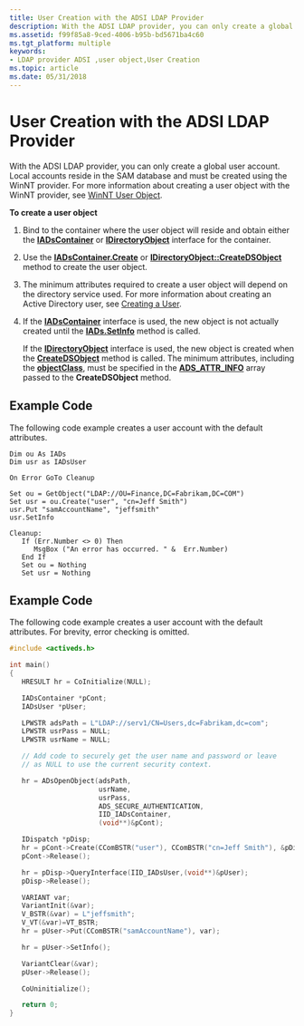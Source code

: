 ```yaml
---
title: User Creation with the ADSI LDAP Provider
description: With the ADSI LDAP provider, you can only create a global user account.
ms.assetid: f99f85a8-9ced-4006-b95b-bd5671ba4c60
ms.tgt_platform: multiple
keywords:
- LDAP provider ADSI ,user object,User Creation
ms.topic: article
ms.date: 05/31/2018
---
```


# User Creation with the ADSI LDAP Provider

With the ADSI LDAP provider, you can only create a global user account. Local accounts reside in the SAM database and must be created using the WinNT provider. For more information about creating a user object with the WinNT provider, see [WinNT User Object](winnt-user-object.md).

**To create a user object**

1.  Bind to the container where the user object will reside and obtain either the [**IADsContainer**](/windows/desktop/api/Iads/nn-iads-iadscontainer) or [**IDirectoryObject**](/windows/desktop/api/Iads/nn-iads-idirectoryobject) interface for the container.
2.  Use the [**IADsContainer.Create**](/windows/desktop/api/Iads/nf-iads-iadscontainer-create) or [**IDirectoryObject::CreateDSObject**](/windows/desktop/api/Iads/nf-iads-idirectoryobject-createdsobject) method to create the user object.
3.  The minimum attributes required to create a user object will depend on the directory service used. For more information about creating an Active Directory user, see [Creating a User](https://msdn.microsoft.com/library/ms675773).
4.  If the [**IADsContainer**](/windows/desktop/api/Iads/nn-iads-iadscontainer) interface is used, the new object is not actually created until the [**IADs.SetInfo**](/windows/desktop/api/Iads/nf-iads-iads-setinfo) method is called.

    If the [**IDirectoryObject**](/windows/desktop/api/Iads/nn-iads-idirectoryobject) interface is used, the new object is created when the [**CreateDSObject**](/windows/desktop/api/Iads/nf-iads-idirectoryobject-createdsobject) method is called. The minimum attributes, including the [**objectClass**](https://msdn.microsoft.com/library/ms679012), must be specified in the [**ADS\_ATTR\_INFO**](/windows/desktop/api/Iads/ns-iads-_ads_attr_info) array passed to the **CreateDSObject** method.

## Example Code

The following code example creates a user account with the default attributes.


```VB
Dim ou As IADs
Dim usr as IADsUser

On Error GoTo Cleanup

Set ou = GetObject("LDAP://OU=Finance,DC=Fabrikam,DC=COM")
Set usr = ou.Create("user", "cn=Jeff Smith")
usr.Put "samAccountName", "jeffsmith"
usr.SetInfo

Cleanup:
   If (Err.Number <> 0) Then
      MsgBox ("An error has occurred. " &  Err.Number)
   End If
   Set ou = Nothing
   Set usr = Nothing
```



## Example Code

The following code example creates a user account with the default attributes. For brevity, error checking is omitted.


```C++
#include <activeds.h>

int main()
{
   HRESULT hr = CoInitialize(NULL);

   IADsContainer *pCont;
   IADsUser *pUser;

   LPWSTR adsPath = L"LDAP://serv1/CN=Users,dc=Fabrikam,dc=com";
   LPWSTR usrPass = NULL;
   LPWSTR usrName = NULL;

   // Add code to securely get the user name and password or leave
   // as NULL to use the current security context.

   hr = ADsOpenObject(adsPath, 
                      usrName,
                      usrPass,
                      ADS_SECURE_AUTHENTICATION,
                      IID_IADsContainer,
                      (void**)&pCont);

   IDispatch *pDisp;
   hr = pCont->Create(CComBSTR("user"), CComBSTR("cn=Jeff Smith"), &pDisp);
   pCont->Release();

   hr = pDisp->QueryInterface(IID_IADsUser,(void**)&pUser);
   pDisp->Release();

   VARIANT var;
   VariantInit(&var);
   V_BSTR(&var) = L"jeffsmith";
   V_VT(&var)=VT_BSTR;
   hr = pUser->Put(CComBSTR("samAccountName"), var);

   hr = pUser->SetInfo();

   VariantClear(&var);
   pUser->Release();

   CoUninitialize();

   return 0;
}
```



 

 




